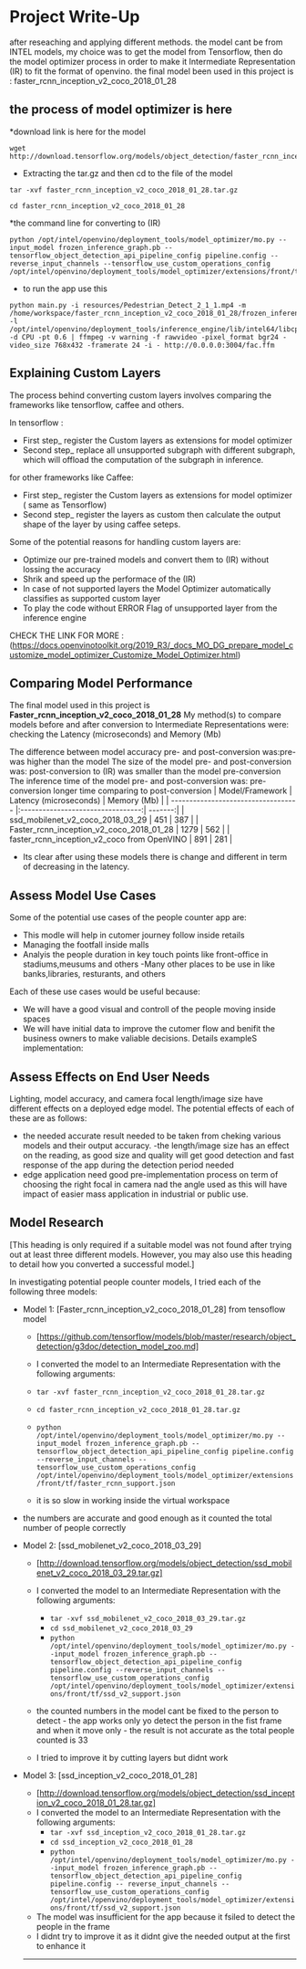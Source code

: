 # Project Write-Up

after reseaching and applying different methods.
the model cant be from INTEL models, my choice was to get the model from Tensorflow, then do the model optimizer process in order to make it  Intermediate Representation (IR) to fit the format of openvino.
the final model been used in this project is : faster_rcnn_inception_v2_coco_2018_01_28
## the process of model optimizer is here
*download link is here for the model
```
wget
http://download.tensorflow.org/models/object_detection/faster_rcnn_inception_v2_coco_2018_01_28.tar.gz
```
* Extracting the tar.gz and then cd to the file of the model
```
tar -xvf faster_rcnn_inception_v2_coco_2018_01_28.tar.gz
```
```
cd faster_rcnn_inception_v2_coco_2018_01_28
```
*the command line for converting to (IR)
```
python /opt/intel/openvino/deployment_tools/model_optimizer/mo.py --input_model frozen_inference_graph.pb --tensorflow_object_detection_api_pipeline_config pipeline.config --reverse_input_channels --tensorflow_use_custom_operations_config /opt/intel/openvino/deployment_tools/model_optimizer/extensions/front/tf/faster_rcnn_support.json
```
* to run the app use this 
```
python main.py -i resources/Pedestrian_Detect_2_1_1.mp4 -m /home/workspace/faster_rcnn_inception_v2_coco_2018_01_28/frozen_inference_graph.xml -l /opt/intel/openvino/deployment_tools/inference_engine/lib/intel64/libcpu_extension_sse4.so -d CPU -pt 0.6 | ffmpeg -v warning -f rawvideo -pixel_format bgr24 -video_size 768x432 -framerate 24 -i - http://0.0.0.0:3004/fac.ffm
```

## Explaining Custom Layers

The process behind converting custom layers involves comparing the frameworks like tensorflow, caffee and others.

In tensorflow : 
- First step_ register the Custom layers as extensions for model optimizer 
- Second step_ replace all unsupported subgraph with different subgraph, which will offload the computation of the subgraph in inference.

for other frameworks like Caffee:
- First step_ register the Custom layers as extensions for model optimizer ( same as Tensorflow)
- Second step_ register the layers as custom then calculate the output shape of the layer by using caffee seteps.

Some of the potential reasons for handling custom layers are:
- Optimize our pre-trained models and convert them to (IR) without lossing the accuracy
- Shrik and speed up the performace of the (IR)
- In case of not supported layers the Model Optimizer automatically classifies as supported custom layer
- To play the code without ERROR Flag of  unsupported layer from the inference engine

CHECK THE LINK FOR MORE : (https://docs.openvinotoolkit.org/2019_R3/_docs_MO_DG_prepare_model_customize_model_optimizer_Customize_Model_Optimizer.html)

## Comparing Model Performance

The final model used in this project is **Faster_rcnn_inception_v2_coco_2018_01_28**
My method(s) to compare models before and after conversion to Intermediate Representations
were:
checking the Latency (microseconds) and Memory (Mb)

The difference between model accuracy pre- and post-conversion was:pre- was higher than the model
The size of the model pre- and post-conversion was: post-conversion to (IR) was smaller than the model pre-conversion
The inference time of the model pre- and post-conversion was: pre-conversion longer time comparing to post-conversion
| Model/Framework                             | Latency (microseconds)            | Memory (Mb) |
| -----------------------------------         |:---------------------------------:| -------:|
| ssd_mobilenet_v2_coco_2018_03_29           | 451                              | 387    |
| Faster_rcnn_inception_v2_coco_2018_01_28    | 1279                              | 562    |
| faster_rcnn_inception_v2_coco from OpenVINO    | 891                              | 281    |


* Its clear after using these models there is change and different in term of decreasing in the latency.

## Assess Model Use Cases

Some of the potential use cases of the people counter app are:
- This modle will help in cutomer journey follow inside retails
- Managing the footfall inside malls 
- Analyis the people duration in key touch points like front-office in stadiums,meusums and others
-Many other places to be use in like banks,libraries, resturants, and others 

Each of these use cases would be useful because:
- We will have a good visual and controll of the people moving inside spaces 
- We will have initial data to improve the cutomer flow and benifit the business owners to make valiable decisions.
Details exampleS implementation:


## Assess Effects on End User Needs

Lighting, model accuracy, and camera focal length/image size have different effects on a
deployed edge model. The potential effects of each of these are as follows:
- the needed accurate result needed to be taken from cheking various models and their output accuracy.
-the length/image size has an effect on the reading, as good size and quality will get good detection and fast response of the app during the detection period needed
- edge application need good pre-implementation process on term of choosing the right focal in camera nad the angle used as this will have impact of easier mass application in industrial or public use.

## Model Research

[This heading is only required if a suitable model was not found after trying out at least three
different models. However, you may also use this heading to detail how you converted 
a successful model.]

In investigating potential people counter models, I tried each of the following three models:

- Model 1: [Faster_rcnn_inception_v2_coco_2018_01_28] from tensoflow model
  - [https://github.com/tensorflow/models/blob/master/research/object_detection/g3doc/detection_model_zoo.md]
  - I converted the model to an Intermediate Representation with the following arguments:
  
   - ```tar -xvf faster_rcnn_inception_v2_coco_2018_01_28.tar.gz```
    - ```cd faster_rcnn_inception_v2_coco_2018_01_28.tar.gz```
    - ```python /opt/intel/openvino/deployment_tools/model_optimizer/mo.py --input_model frozen_inference_graph.pb --tensorflow_object_detection_api_pipeline_config pipeline.config --reverse_input_channels --tensorflow_use_custom_operations_config /opt/intel/openvino/deployment_tools/model_optimizer/extensions/front/tf/faster_rcnn_support.json```
  - it is so slow in working inside the virtual workspace 
 -  the numbers are accurate and good enough as it counted the total number of people correctly 
  
- Model 2: [ssd_mobilenet_v2_coco_2018_03_29]
  - [http://download.tensorflow.org/models/object_detection/ssd_mobilenet_v2_coco_2018_03_29.tar.gz]
  - I converted the model to an Intermediate Representation with the following arguments:
  
    - ```tar -xvf ssd_mobilenet_v2_coco_2018_03_29.tar.gz```
    - ```cd ssd_mobilenet_v2_coco_2018_03_29```
    - ```python /opt/intel/openvino/deployment_tools/model_optimizer/mo.py --input_model frozen_inference_graph.pb --tensorflow_object_detection_api_pipeline_config pipeline.config --reverse_input_channels --tensorflow_use_custom_operations_config /opt/intel/openvino/deployment_tools/model_optimizer/extensions/front/tf/ssd_v2_support.json```
    
  - the counted numbers in the model cant be fixed to the person to detect - the app works only yo detect the person in the fist frame and when it move only - the result is not accurate as the total people counted is 33
  - I tried to improve it by cutting layers but didnt work

- Model 3: [ssd_inception_v2_coco_2018_01_28]
  - [http://download.tensorflow.org/models/object_detection/ssd_inception_v2_coco_2018_01_28.tar.gz]
  - I converted the model to an Intermediate Representation with the following arguments:
      - ```tar -xvf ssd_inception_v2_coco_2018_01_28.tar.gz```
    - ```cd ssd_inception_v2_coco_2018_01_28```
    - ```python /opt/intel/openvino/deployment_tools/model_optimizer/mo.py --input_model frozen_inference_graph.pb --tensorflow_object_detection_api_pipeline_config pipeline.config -- reverse_input_channels --tensorflow_use_custom_operations_config /opt/intel/openvino/deployment_tools/model_optimizer/extensions/front/tf/ssd_v2_support.json```
  - The model was insufficient for the app because it fsiled to detect the people in the frame
  - I didnt try to improve it as it didnt give the needed output at the first to enhance it
  --------------------------------------
 


